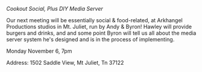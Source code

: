 *Cookout Social, Plus DIY Media Server*

Our next meeting will be essentially social & food-related, at Arkhangel Productions studios in Mt. Juliet, run by Andy & Byron! Hawley will provide burgers and drinks, and and some point Byron will tell us all about the media server system he's designed and is in the process of implementing.

Monday November 6, 7pm

Address: 1502 Saddle View, Mt Juliet, Tn 37122
